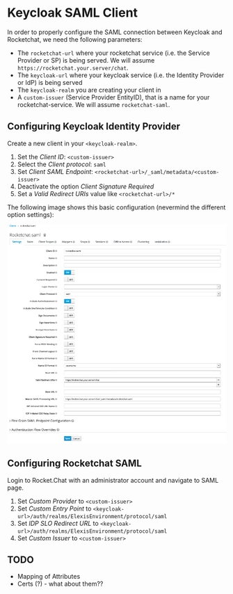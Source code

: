 # Keycloak SAML Client

In order to properly configure the SAML connection between Keycloak and Rocketchat, we need the following parameters:

* The `rocketchat-url` where your rocketchat service (i.e. the Service Provider or SP) is being served. We will assume `https://rocketchat.your.server/chat`.
* The `keycloak-url` where your keycloak service (i.e. the Identity Provider or IdP) is being served
* The `keycloak-realm` you are creating your client in
* A `custom-issuer` (Service Provider EntityID), that is a name for your rocketchat-service. We will assume `rocketchat-saml`.

## Configuring Keycloak Identity Provider

Create a new client in your `<keycloak-realm>`.

1. Set the *Client ID*: `<custom-issuer>`
2. Select the *Client protocol*: `saml`
3. Set *Client SAML Endpoint*: `<rocketchat-url>/_saml/metadata/<custom-issuer>`
4. Deactivate the option *Client Signature Required*
5. Set a *Valid Redirect URIs* value like `<rocketchat-url>/*`

The following image shows this basic configuration (nevermind the different option settings):

![Keycloak SAML Configuration Basic][Keycloak SAML Configuration Basic]

## Configuring Rocketchat SAML

Login to Rocket.Chat with an administrator account and navigate to SAML page.

1. Set *Custom Provider* to `<custom-issuer>`
2. Set *Custom Entry Point* to `<keycloak-url>/auth/realms/ElexisEnvironment/protocol/saml`
3. Set *IDP SLO Redirect URL* to `<keycloak-url>/auth/realms/ElexisEnvironment/protocol/saml`
4. Set *Custom Issuer* to `<custom-issuer>`

## TODO 

* Mapping of Attributes
* Certs (?) - what about them??


[Keycloak SAML Configuration Basic]: keycloak-saml-configuration-basic.png



